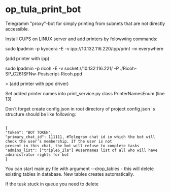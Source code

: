 # op_tula_print_bot

Telegramm "proxy"-bot for simply printing from subnets that are not directly accessible.

Install CUPS on LINUX server and add printers by folowwing commands:

<p>sudo lpadmin -p kyocera -E -v ipp://10.132.116.220/ipp/print -m everywhere</p> (add printer with ipp)
<p>sudo lpadmin -p ricoh -E -v socket://10.132.116.221/ -P ./Ricoh-SP_C261SFNw-Postscript-Ricoh.ppd</p>> (add printer with ppd
driver)
<br>
<p>Set added printer names into print_service.py class PrinterNamesEnum (line 13)

Don`t forget create config.json in root directory of project
config.json 's structure should be like following:</p>

<code>
{
"token": "BOT TOKEN",
"primary_chat_id": 111111, #Telegram chat id in which the bot will check the user’s membership. If the user is not
present in this chat, the bot will refuse to complete tasks
"admins_list": ["triple6_2la"] #usernames list of all who will have administrator rights for bot
}
</code>

<p>You can start main.py file with argument --drop_tables - this will delete existing tables in database.
New tables creates automatically.</p>
<p>If the tusk stuck in queue you need to delete 